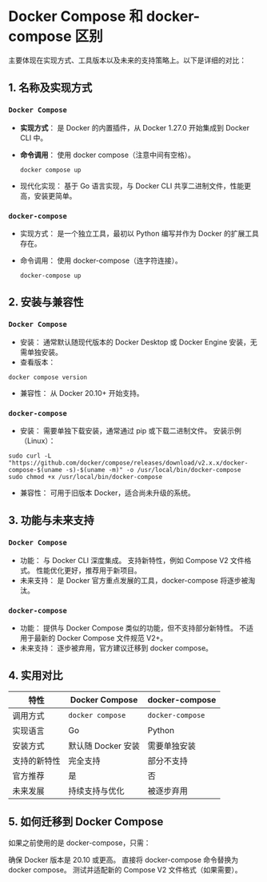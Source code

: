 # Docker Compose 和 docker-compose 区别

主要体现在实现方式、工具版本以及未来的支持策略上。以下是详细的对比：

## 1. 名称及实现方式

### `Docker Compose`

* **实现方式**：
  是 Docker 的内置插件，从 Docker 1.27.0 开始集成到 Docker CLI 中。

* **命令调用**：
  使用 docker compose（注意中间有空格）。

   ```shell
   docker compose up
   ```

* 现代化实现：
  基于 Go 语言实现，与 Docker CLI 共享二进制文件，性能更高，安装更简单。

### `docker-compose`

* 实现方式：
  是一个独立工具，最初以 Python 编写并作为 Docker 的扩展工具存在。
* 命令调用：
  使用 docker-compose（连字符连接）。

  ```shell
  docker-compose up
  ```

## 2. 安装与兼容性

### `Docker Compose`

* 安装：
  通常默认随现代版本的 Docker Desktop 或 Docker Engine 安装，无需单独安装。
* 查看版本：

```shell
docker compose version
```

* 兼容性：
  从 Docker 20.10+ 开始支持。

### `docker-compose`

* 安装：
  需要单独下载安装，通常通过 pip 或下载二进制文件。
  安装示例（Linux）：

```shell
sudo curl -L "https://github.com/docker/compose/releases/download/v2.x.x/docker-compose-$(uname -s)-$(uname -m)" -o /usr/local/bin/docker-compose
sudo chmod +x /usr/local/bin/docker-compose
```

* 兼容性：
  可用于旧版本 Docker，适合尚未升级的系统。

## 3. 功能与未来支持

### `Docker Compose`

* 功能：
  与 Docker CLI 深度集成。
  支持新特性，例如 Compose V2 文件格式。
  性能优化更好，推荐用于新项目。
* 未来支持：
  是 Docker 官方重点发展的工具，docker-compose 将逐步被淘汰。

### `docker-compose`

* 功能：
  提供与 Docker Compose 类似的功能，但不支持部分新特性。
  不适用于最新的 Docker Compose 文件规范 V2+。
* 未来支持：
  逐步被弃用，官方建议迁移到 docker compose。

## 4. 实用对比

| 特性     | Docker Compose   | docker-compose   |
|--------|------------------|------------------|
| 调用方式   | `docker compose` | `docker-compose` |
| 实现语言   | Go               | Python           |
| 安装方式   | 默认随 Docker 安装    | 需要单独安装           |
| 支持的新特性 | 完全支持             | 部分不支持            |
| 官方推荐   | 是                | 否                |
| 未来发展   | 持续支持与优化          | 被逐步弃用            |

## 5. 如何迁移到 Docker Compose

如果之前使用的是 docker-compose，只需：

确保 Docker 版本是 20.10 或更高。
直接将 docker-compose 命令替换为 docker compose。
测试并适配新的 Compose V2 文件格式（如果需要）。